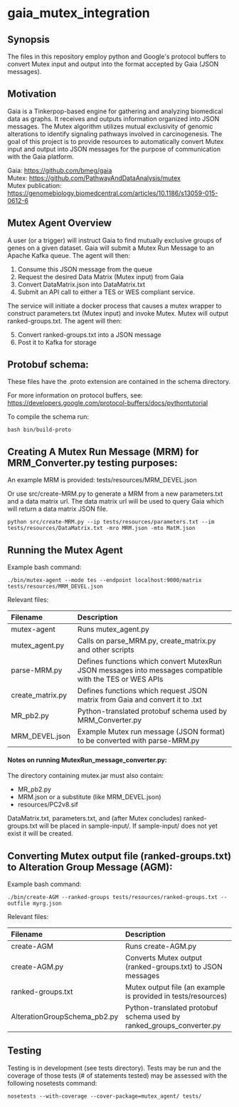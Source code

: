 # gaia_mutex_integration

## Synopsis
The files in this repository employ python and Google's protocol buffers to convert Mutex input and output into the format accepted by Gaia (JSON messages).

## Motivation
Gaia is a Tinkerpop-based engine for gathering and analyzing biomedical data as graphs. It receives and outputs information organized into JSON messages. The Mutex algorithm utilizes mutual exclusivity of genomic alterations to identify signaling pathways involved in carcinogenesis. The goal of this project is to provide resources to automatically convert Mutex input and output into JSON messages for the purpose of communication with the Gaia platform.

Gaia: https://github.com/bmeg/gaia  
Mutex: https://github.com/PathwayAndDataAnalysis/mutex  
Mutex publication: https://genomebiology.biomedcentral.com/articles/10.1186/s13059-015-0612-6

## Mutex Agent Overview

A user (or a trigger) will instruct Gaia to find mutually exclusive groups of genes on a given dataset. Gaia will submit a Mutex Run Message to an Apache Kafka queue. The agent will then:

1. Consume this JSON message from the queue
2. Request the desired Data Matrix (Mutex input) from Gaia
3. Convert DataMatrix.json into DataMatrix.txt
4. Submit an API call to either a TES or WES compliant service.

The service will initiate a docker process that causes a mutex wrapper to construct parameters.txt (Mutex input) and invoke Mutex. Mutex will output ranked-groups.txt. The agent will then:

5. Convert ranked-groups.txt into a JSON message
6. Post it to Kafka for storage

## Protobuf schema:
These files have the .proto extension are contained in the schema directory.

For more information on protocol buffers, see: https://developers.google.com/protocol-buffers/docs/pythontutorial

To compile the schema run:

`bash bin/build-proto`

## Creating A Mutex Run Message (MRM) for MRM_Converter.py testing purposes:
An example MRM is provided: tests/resources/MRM_DEVEL.json
  
Or use src/create-MRM.py to generate a MRM from a new parameters.txt and a data matrix url. The data matrix url will be used to query Gaia which will return a data matrix JSON file.
  
`python src/create-MRM.py --ip tests/resources/parameters.txt --im tests/resources/DataMatrix.txt -mro MRM.json -mto MatM.json`

## Running the Mutex Agent
Example bash command:

`./bin/mutex-agent --mode tes --endpoint localhost:9000/matrix tests/resources/MRM_DEVEL.json`

  
Relevant files:

| Filename        | Description   |
|:--------------- |:------------- |
| mutex-agent     | Runs mutex_agent.py |
| mutex_agent.py  | Calls on parse_MRM.py, create_matrix.py and other scripts |
| parse-MRM.py    | Defines functions which convert MutexRun JSON messages into messages compatible with the TES or WES APIs |
| create_matrix.py| Defines functions which request JSON matrix from Gaia and convert it to .txt |
| MR_pb2.py       | Python-translated protobuf schema used by MRM_Converter.py |
| MRM_DEVEL.json  | Example Mutex run message (JSON format) to be converted with parse-MRM.py |


#### Notes on running MutexRun_message_converter.py:

The directory containing mutex.jar must also contain:
- MR_pb2.py
- MRM.json or a substitute (like MRM_DEVEL.json)
- resources/PC2v8.sif

DataMatrix.txt, parameters.txt, and (after Mutex concludes) ranked-groups.txt will be placed in sample-input/. If sample-input/ does not yet exist it will be created.

## Converting Mutex output file (ranked-groups.txt) to Alteration Group Message (AGM):
Example bash command:

`./bin/create-AGM --ranked-groups tests/resources/ranked-groups.txt --outfile myrg.json`
  
Relevant files:
  
| Filename                     | Description       |
|:---------------------------- |:----------------- |
| create-AGM                   | Runs create-AGM.py|
| create-AGM.py                | Converts Mutex output (ranked-groups.txt) to JSON messages |
| ranked-groups.txt            | Mutex output file (an example is provided in tests/resources)|
| AlterationGroupSchema_pb2.py | Python-translated protobuf schema used by ranked_groups_converter.py |

## Testing
Testing is in development (see tests directory). Tests may be run and the coverage of those tests (# of statements tested) may be assessed with the following nosetests command:

`nosetests --with-coverage --cover-package=mutex_agent/ tests/`
